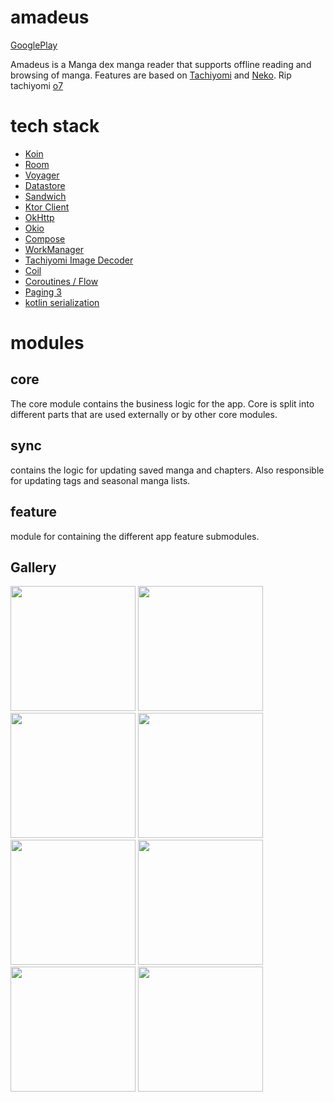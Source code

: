 # amadeus 
[GooglePlay](https://play.google.com/store/apps/details?id=io.silv.amadeusreader)

Amadeus is a Manga dex manga reader that supports offline reading and browsing of manga.
Features are based on [Tachiyomi](https://tachiyomi.org/) and [Neko](https://tachiyomi.org/forks/Neko/). 
Rip tachiyomi [o7]("https://www.youtube.com/watch?v=EAk8PjCsXQ8")

# tech stack
- [Koin](https://insert-koin.io/)
- [Room](https://developer.android.com/jetpack/androidx/releases/room)
- [Voyager](https://voyager.adriel.cafe/)
- [Datastore](https://developer.android.com/jetpack/androidx/releases/datastore)
- [Sandwich](https://github.com/skydoves/sandwich)
- [Ktor Client](https://ktor.io/)
- [OkHttp](https://square.github.io/okhttp/)
- [Okio](https://square.github.io/okio/)
- [Compose](https://developer.android.com/jetpack/compose)
- [WorkManager](https://developer.android.com/topic/libraries/architecture/workmanager)
- [Tachiyomi Image Decoder](https://github.com/tachiyomiorg/image-decoder)
- [Coil](https://coil-kt.github.io/coil/)
- [Coroutines / Flow](https://kotlinlang.org/docs/coroutines-overview.html)
- [Paging 3](https://developer.android.com/topic/libraries/architecture/paging/v3-overview)
- [kotlin serialization](https://kotlinlang.org/docs/serialization.html)

# modules

## core 
The core module contains the business logic for the app. 
Core is split into different parts that are used externally or by other core modules.

## sync
contains the logic for updating saved manga and chapters. Also responsible for updating tags and seasonal manga lists.

## feature
module for containing the different app feature submodules.

## Gallery

<img src="https://github.com/SilvVF/amadeus/assets/98186105/76a84abc-c7c4-4848-82ad-67514863031c" width='200'>
<img src="https://github.com/SilvVF/amadeus/assets/98186105/1cab0d54-5f98-4286-9acc-ebd838a0bcc1" width='200'>
<img src="https://github.com/SilvVF/amadeus/assets/98186105/4106fb39-a123-406d-bdb0-1e68ee6d23dc" width='200'>
<img src="https://github.com/SilvVF/amadeus/assets/98186105/18c67894-678e-463c-aac2-403a880901ed" width='200'>
<img src="https://github.com/SilvVF/amadeus/assets/98186105/144d0933-5fc0-4b01-b57e-ab22cb5c9f0b" width='200'>
<img src="https://github.com/SilvVF/amadeus/assets/98186105/f335bb8b-0cfe-4fa6-a591-3bcb970ee8ad" width='200'>
<img src="https://github.com/SilvVF/amadeus/assets/98186105/f561cdf8-804a-4a60-b266-74495e43b2a5" width='200'>
<img src="https://github.com/SilvVF/amadeus/assets/98186105/5e3f4315-0bfe-487b-82ac-b7087135fc71" width='200'>



